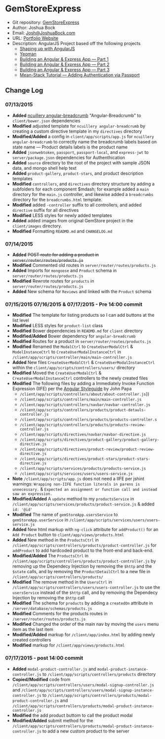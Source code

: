 
# GemStoreExpress
* Git repository: [GemStoreExpress](https://github.com/herrjosua/GemStoreExpress.git)
* Author: Joshua Bock
* Email: Josh@JoshuaBock.com
* URL: [Portfolio Website](joshuabock.com)
* Description:  AngularJS Project based off the following projects
    * [Shaping up with AngularJS](https://www.codeschool.com/courses/shaping-up-with-angular-js/ "Shaping up with AngularJS")
    * [Yeoman](http://yeoman.io/codelab.html/ "Yeoman Tutorial")
    * [Building an Angular & Express App &mdash; Part 1](http://start.jcolemorrison.com/building-an-angular-and-express-app-part-1/ "Building an Eangular & Express App &mdash; Part 1")
    * [Building an Angular & Express App &mdash; Part 2](http://start.jcolemorrison.com/building-an-angular-and-express-app-part-2/ "Building an Eangular & Express App &mdash; Part 2")
    * [Building an Angular & Express App &mdash; Part 3](http://start.jcolemorrison.com/building-an-angular-and-express-app-part-3/ "Building an Eangular & Express App &mdash; Part 3")
    * [Mean-Stack Tutorial &mdash; Adding Authentication via Passport](https://thinkster.io/mean-stack-tutorial/ "Mean-Stack Tutorial &mdash; Adding Authentication via Passport")


## Change Log

### 07/13/2015

* **Added** [ncuillery angular-breadcrumb](http://github.com/ncuillery/angular-breadcrumb/) "Angular-Breadcrumb" to `client/bower.json` dependencies
* **Modified** adjusted template for `ncuillery angular-breadcrumb` by creating a custom directive template in my `directives` directory
* **Modified/Added** a config in `client/app/scripts/app.js` for `ncuillery angular-breadcrumb` to correctly name the breadcrumb labels based on state name &mdash; Product details labels is the product name
* **Added** `jsonwebtoken`, `passport`, `passport-local`, and `express-jwt` to `server/package.json` dependencies for Authenthication
* **Added** `source` directory to the root of the project with sample JSON data, and mongo shell help text
* **Added** `product-gallery`, `product-stars`, and product description templates
* **Modified** `controllers`, and `directives` directory structure by adding a subfolders for each component $mdash; for example added a `main` directory for the `main.js` controller, and likewise added a `breadcrumbs` directory for the `breadcrumbs.html` template.
* **Modified** added `-controller` suffix to all controllers, and added `directive` suffix for all directives
* **Modified** LESS styles for newly added templates
* **Added** added images from original GemStore project in the `client/images` directory.
* **Modified** Formatting `READMD.md` and `CHANGELOG.md`

### 07/14/2015

* **Added** ~~POST route for adding a product in `server/router/routes/products.js`~~
* **Modified** Commented old routes in `server/router/routes/products.js`
* **Added** Imports for `mongoose` and `Product` schema in `server/router/routes/products.js`
* **Modified** Rewrote routes for `products` in `server/router/routes/products.js`
* **Added** New schema for `Reviews` and linked with the `Product` schema

### 07/15/2015 07/16/2015 & 07/17/2015 - Pre 14:00 commit

* **Modified** The template for listing products so I can add buttons at the list level
* **Modified** LESS styles for `product-list` class
* **Modified** Bower dependencies in `READMD.md` for `client` directory
* **Modified/Added** Bower dependency for `angular-breadcrumb`
* **Modified** Routes for a product in `server/router/routes/products.js`
* **Modified** Renamed the `ModalCtrl` to `CreateUserModalCtrl` & `ModelInstanceCtrl` to `CreateUserModalInstanceCtrl` in `/client/app/scripts/controller/main/main-controller.js` 
* **Added** New files `CreateUserModalCtrl` & `CreateUserModalInstanceCtrl` within the `client/app/scripts/controllers/users/` directory
* **Modified** Moved the `CreateUserModalCtrl` & `CreateUserModalInstanceCtrl` controllers to the newly created files
* **Modified** The following files by adding a Immediately Invoke Function Expression (IIFE) per the [Angular Styleguide](https://www.github.com/johnpapa/angular-styleguide "Angular Styleguide") by John Papa
    * `/client/app/scripts/controllers/about/about-controller.js`})
    * `/client/app/scripts/controllers/main/main-controller.js`
    * `/client/app/scripts/controllers/navbar/navbar-controller.js`
    * `/client/app/scripts/controllers/products/product-detauls-controller.js`
    * `/client/app/scripts/controllers/products/products-controller.s`
    * `/client/app/scripts/controllers/products/products-review-controller.js`
    * `/client/app/scripts/directives/navbar/navbar-directive.js`
    * `/client/app/scripts/directives/product-gallery/product-gallery-directive.js`
    * `/client/app/scripts/directives/product-review/product-review-directive.js`
    * `/client/app/scripts/directives/product-stars/product-stars-directive.js`
    * `/client/app/scripts/services/products/products-service.js`
    * `/client/app/scripts/services/users/users-service.js`
* **Note** `/client/app/scripts/app.js` does not need a IIFE per jshint warnings: `Wrapping non-IIFE function literals in parens is unnecessary.` & `Expected an assignment or function call and instead saw an expression.`
* **Modified/Added** A `update` method to my `productsService` in `/client/app/scripts/services/products/product-service.js` & added `id: '@id'`
* **Modified** The name of `gemStoreApp.usersService` to `gemStoreApp.userService` in `/client/app/scripts/services/users/users-service.js`
* **Added** New html markup with `ng-click` attribute for `addProduct()` for an `Add Product` button to `client/app/views/products.html`
* **Added** New method in the `ProductsCtrl` in `/client/app/scripts/controllers/products/product-controller.js` for `addProduct` to add hardcoded product to the front-end and back-end. 
* **Modified/Added** The `ProductsCtrl` in `/client/app/scripts/controllers/products/product-controller.js` by removing up the Dependecy Injection by removing the `$http` and the `$state` calls, and by removing the `ProductDetailCtrl` to a new file in `/client/app/scripts/controllers/products/`
* **Modified** The remove method in the `UsersCtrl` in `/client/app/scripts/controllers/users/users-controller.js` to use the `usersService` instead of the `$http` call, and by removing the Dependecy Injection by removing the `$http` call
* **Modified** The schema for `products` by adding a `createdOn` attribute in `/server/database/schemas/products.js`
* **Modified** Comments for the products routes in `/server/router/routes/products.js`
* **Modified** Changed the order of the main nav by moving the `users` menu item as the last item
* **Modified/Added** markup for `/client/app/index.html` by adding newly created controllers
* **Modified** markup for `/client/app/views/products.html`

### 07/17/2015 - post 14:00 commit

* **Added** `modal-product-controller.js` and `modal-product-instance-controller.js` to `/client/app/scripts/controllers/products` directory
* **Copied/Modified** code from `/client/app/scripts/controllers/users/modal-signup-controller.js` and `/client/app/scripts/controllers/users/modal-signup-instance-controller.js` to `/client/app/scripts/controllers/products/modal-product-controller.js` and `/client/app/scripts/controllers/products/modal-product-instance-controller.js`
* **Modified** the add product buttom to call the product modal
* **Modified/Added** submit method for the `/client/app/scripts/controllers/products/modal-product-instance-controller.js` to add a new custom product to the server

    